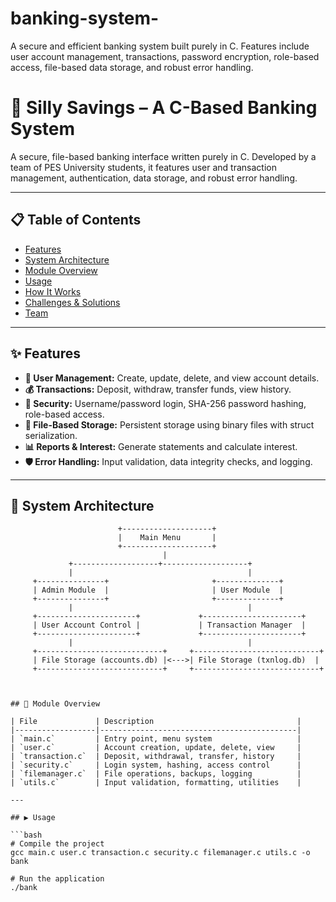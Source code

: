 # banking-system-
A secure and efficient banking system built purely in C. Features include user account management, transactions, password encryption, role-based access, file-based data storage, and robust error handling.
# 🏦 Silly Savings – A C-Based Banking System

A secure, file-based banking interface written purely in C. Developed by a team of PES University students, it features user and transaction management, authentication, data storage, and robust error handling.

---

## 📋 Table of Contents

- [Features](#features)
- [System Architecture](#system-architecture)
- [Module Overview](#module-overview)
- [Usage](#usage)
- [How It Works](#how-it-works)
- [Challenges & Solutions](#challenges--solutions)
- [Team](#team)

---

## ✨ Features

- **👥 User Management:** Create, update, delete, and view account details.
- **💰 Transactions:** Deposit, withdraw, transfer funds, view history.
- **🔐 Security:** Username/password login, SHA-256 password hashing, role-based access.
- **💾 File-Based Storage:** Persistent storage using binary files with struct serialization.
- **📊 Reports & Interest:** Generate statements and calculate interest.
- **🛡 Error Handling:** Input validation, data integrity checks, and logging.

---

## 🧩 System Architecture

```plaintext
                        +--------------------+
                        |    Main Menu       |
                        +--------------------+
                                  |
             +-------------------+-------------------+
             |                                       |
     +---------------+                       +--------------+
     | Admin Module  |                       | User Module  |
     +---------------+                       +--------------+
             |                                       |
     +----------------------+             +----------------------+
     | User Account Control |             | Transaction Manager  |
     +----------------------+             +----------------------+
             |                                       |
     +----------------------------+     +----------------------------+
     | File Storage (accounts.db) |<--->| File Storage (txnlog.db)  |
     +----------------------------+     +----------------------------+



## 🧱 Module Overview

| File             | Description                                |
|------------------|--------------------------------------------|
| `main.c`         | Entry point, menu system                   |
| `user.c`         | Account creation, update, delete, view     |
| `transaction.c`  | Deposit, withdrawal, transfer, history     |
| `security.c`     | Login system, hashing, access control      |
| `filemanager.c`  | File operations, backups, logging          |
| `utils.c`        | Input validation, formatting, utilities    |

---

## ▶️ Usage

```bash
# Compile the project
gcc main.c user.c transaction.c security.c filemanager.c utils.c -o bank

# Run the application
./bank
